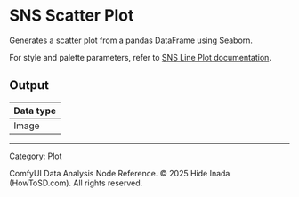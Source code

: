 # SNS Scatter Plot
Generates a scatter plot from a pandas DataFrame using Seaborn.

For style and palette parameters, refer to [SNS Line Plot documentation](sns_line.md).

## Output
| Data type |
|---|
| Image |

<HR>
Category: Plot

ComfyUI Data Analysis Node Reference. © 2025 Hide Inada (HowToSD.com). All rights reserved.
